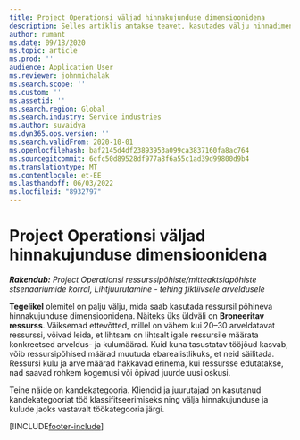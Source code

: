 ```yaml
---
title: Project Operationsi väljad hinnakujunduse dimensioonidena
description: Selles artiklis antakse teavet, kasutades välju hinnadimensioonidena rakenduses Dynamics 365 Project Operations.
author: rumant
ms.date: 09/18/2020
ms.topic: article
ms.prod: ''
audience: Application User
ms.reviewer: johnmichalak
ms.search.scope: ''
ms.custom: ''
ms.assetid: ''
ms.search.region: Global
ms.search.industry: Service industries
ms.author: suvaidya
ms.dyn365.ops.version: ''
ms.search.validFrom: 2020-10-01
ms.openlocfilehash: baf2145d4df23893953a099ca3837160fa8ac764
ms.sourcegitcommit: 6cfc50d89528df977a8f6a55c1ad39d99800d9b4
ms.translationtype: MT
ms.contentlocale: et-EE
ms.lasthandoff: 06/03/2022
ms.locfileid: "8932797"
---
```

# <a name="project-operations-fields-as-pricing-dimensions"></a>Project Operationsi väljad hinnakujunduse dimensioonidena

_**Rakendub:** Project Operationsi ressurssipõhiste/mitteaktsiapõhiste stsenaariumide korral,  Lihtjuurutamine - tehing fiktiivsele arveldusele_

**Tegelikel** olemitel on palju välju, mida saab kasutada ressursil põhineva hinnakujunduse dimensioonidena. Näiteks üks üldväli on **Broneeritav ressurss**. Väiksemad ettevõtted, millel on vähem kui 20–30 arveldatavat ressurssi, võivad leida, et lihtsam on lihtsalt igale ressursile määrata konkreetsed arveldus- ja kulumäärad. Kuid kuna tasustatav tööjõud kasvab, võib ressursipõhised määrad muutuda ebarealistlikuks, et neid säilitada. Ressursi kulu ja arve määrad hakkavad erinema, kui ressursse edutatakse, nad saavad rohkem kogemusi või õpivad juurde uusi oskusi. 

Teine näide on kandekategooria. Kliendid ja juurutajad on kasutanud kandekategooriat töö klassifitseerimiseks ning välja hinnakujunduse ja kulude jaoks vastavalt töökategooria järgi.


[!INCLUDE[footer-include](../includes/footer-banner.md)]